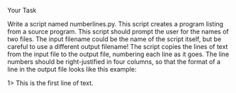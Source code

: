 Your Task 

Write a script named numberlines.py. 
This script creates a program listing from a source program. 
This script should prompt the user for the names of two files. 
The input filename could be the name of the script itself, 
but be careful to use a different output filename!
The script copies the lines of text from the input file to the output file,
numbering each line as it goes. 
The line numbers should be right-justified in four columns, 
so that the format of a line in the output file looks like this example:

1> This is the first line of text.
